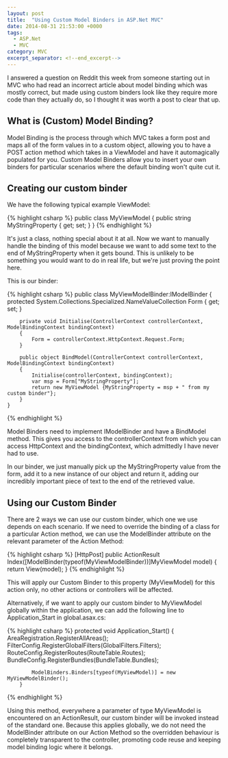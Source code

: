 ```yaml
---
layout: post
title:  "Using Custom Model Binders in ASP.Net MVC"
date: 2014-08-31 21:53:00 +0000
tags:
  - ASP.Net
  - MVC
category: MVC
excerpt_separator: <!--end_excerpt-->
---
```


I answered a question on Reddit this week from someone starting out in MVC who had read an incorrect article about model binding which was mostly correct, but made using custom binders look like they require more code than they actually do, so I thought it was worth a post to clear that up.
<!--end_excerpt-->
## What is (Custom) Model Binding?
Model Binding is the process through which MVC takes a form post and maps all of the form values in to a custom object, allowing you to have a POST action method which takes in a ViewModel and have it automagically populated for you. Custom Model Binders allow you to insert your own binders for particular scenarios where the default binding won't quite cut it.

## Creating our custom binder
We have the following typical example ViewModel:

{% highlight csharp %}
    public class MyViewModel
    {
        public string MyStringProperty { get; set; }
    }
{% endhighlight %}

It's just a class, nothing special about it at all. Now we want to manually handle the binding of this model because we want to add some text to the end of MyStringProperty when it gets bound. This is unlikely to be something you would want to do in real life, but we're just proving the point here.

This is our binder:

{% highlight csharp %}
    public class MyViewModelBinder:IModelBinder
    {
        protected System.Collections.Specialized.NameValueCollection Form { get; set; }

        private void Initialise(ControllerContext controllerContext, ModelBindingContext bindingContext)
        {
            Form = controllerContext.HttpContext.Request.Form;
        }

        public object BindModel(ControllerContext controllerContext, ModelBindingContext bindingContext)
        {
            Initialise(controllerContext, bindingContext);
            var msp = Form["MyStringProperty"];
            return new MyViewModel {MyStringProperty = msp + " from my custom binder"};
        }
    }
{% endhighlight %}

Model Binders need to implement IModelBinder and have a BindModel method. This gives you access to the controllerContext from which you can access HttpContext and the bindingContext, which admittedly I have never had to use.

In our binder, we just manually pick up the MyStringProperty value from the form, add it to a new instance of our object and return it, adding our incredibly important piece of text to the end of the retrieved value.

## Using our Custom Binder
There are 2 ways we can use our custom binder, which one we use depends on each scenario. If we need to override the binding of a class for a particular Action method, we can use the ModelBinder attribute on the relevant parameter of the Action Method:

{% highlight csharp %}
        [HttpPost]
        public ActionResult Index([ModelBinder(typeof(MyViewModelBinder))]MyViewModel model)
        {
            return View(model);
        }
{% endhighlight %}

This will apply our Custom Binder to this property (MyViewModel) for this action only, no other actions or controllers will be affected.

Alternatively, if we want to apply our custom binder to MyViewModel globally within the application, we can add the following line to Application_Start in global.asax.cs:

{% highlight csharp %}
        protected void Application_Start()
        {
            AreaRegistration.RegisterAllAreas();
            FilterConfig.RegisterGlobalFilters(GlobalFilters.Filters);
            RouteConfig.RegisterRoutes(RouteTable.Routes);
            BundleConfig.RegisterBundles(BundleTable.Bundles);

            ModelBinders.Binders[typeof(MyViewModel)] = new MyViewModelBinder();
        }
{% endhighlight %}

Using this method, everywhere a parameter of type MyViewModel is encountered on an ActionResult, our custom binder will be invoked instead of the standard one. Because this applies globally, we do not need the ModelBinder attribute on our Action Method so the overridden behaviour is completely transparent to the controller, promoting code reuse and keeping model binding logic where it belongs.
